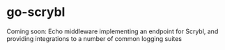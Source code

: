 # go-scrybl
Coming soon: Echo middleware implementing an endpoint for Scrybl, and providing integrations to a number of common logging suites
